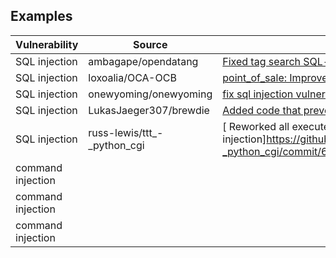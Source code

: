 
## Examples




| Vulnerability        | Source  | Link          | File |
| --------------------|--------- |-------------| -----|
| SQL injection        | ambagape/opendatang | [Fixed tag search SQL-injection attack vulnerability.](https://github.com/ambagape/opendatang/commit/f020853c54a1851f196d7fd8897c4620bccf9f6c) | sql-1.py |
| SQL injection        |  loxoalia/OCA-OCB  | [point_of_sale: Improved code. Removed sql injections.](https://github.com/loxoalia/OCA-OCB/commit/b48fb1cde6b7bbc49f502974a034ee1cf7e87e6c)   | sql-2.py |
| SQL injection        | onewyoming/onewyoming  | [fix sql injection vulnerability ](https://github.com/onewyoming/onewyoming/commit/54fc7b076fda2de74eeb55e6b75b28e09ef231c2)  | sql-3.py |
| SQL injection        | LukasJaeger307/brewdie  | [Added code that prevents SQL injection attacks](https://github.com/LukasJaeger307/brewdie/commit/c603201e401e414097358f32a23ca5521aa39dec) | sql-4.py |
| SQL injection        | russ-lewis/ttt_-_python_cgi  | [ Reworked all execute() calls that had parameters, to prevent SQL injection]https://github.com/russ-lewis/ttt_-_python_cgi/commit/6096f43fd4b2d91211eec4614b7960c0816900da)| sql-5.py |
| command injection        |   |  | command_injection-1.py |
| command injection        |   |  | command_injection-2.py |
| command injection        |   |  | command_injection-3.py |


